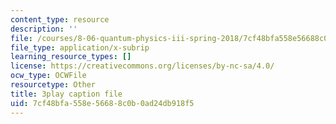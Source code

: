 ```yaml
---
content_type: resource
description: ''
file: /courses/8-06-quantum-physics-iii-spring-2018/7cf48bfa558e56688c0b0ad24db918f5_2N0OXAiX-BM.vtt
file_type: application/x-subrip
learning_resource_types: []
license: https://creativecommons.org/licenses/by-nc-sa/4.0/
ocw_type: OCWFile
resourcetype: Other
title: 3play caption file
uid: 7cf48bfa-558e-5668-8c0b-0ad24db918f5
---
```

